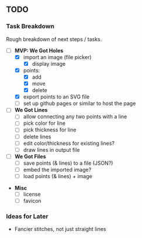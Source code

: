 ## TODO

### Task Breakdown

Rough breakdown of next steps / tasks.

- [ ] **MVP: We Got Holes**
  - [x] import an image (file picker)
    - [x] display image
  - [x] points:
    - [x] add
    - [x] move
    - [x] delete
  - [x] export points to an SVG file
  - [ ] set up github pages or similar to host the page
- [ ] **We Got Lines**
  - [ ] allow connecting any two points with a line
  - [ ] pick color for line
  - [ ] pick thickness for line
  - [ ] delete lines
  - [ ] edit color/thickness for existing lines?
  - [ ] draw lines in output file
- [ ] **We Got Files**
  - [ ] save points (& lines) to a file (JSON?)
  - [ ] embed the imported image?
  - [ ] load points (& lines) + image
- **Misc**
  - [ ] license
  - [ ] favicon

### Ideas for Later

- Fancier stitches, not just straight lines

